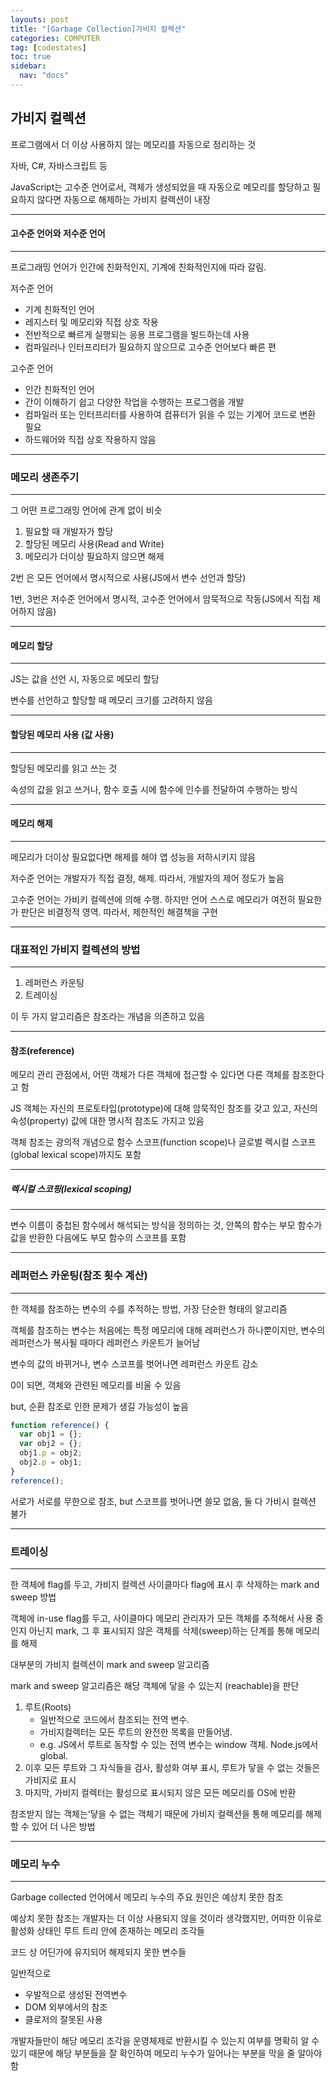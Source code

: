 ```yaml
---
layouts: post
title: "[Garbage Collection]가비지 컬렉션"
categories: COMPUTER
tag: [codestates]
toc: true
sidebar:
  nav: "docs"
---
```


## 가비지 컬렉션

프로그램에서 더 이상 사용하지 않는 메모리를 자동으로 정리하는 것

자바, C#, 자바스크립트 등

JavaScript는 고수준 언어로서, 객체가 생성되었을 때 자동으로 메모리를 할당하고 필요하지 않다면 자동으로 해제하는 가비지 컬렉션이 내장

---

#### 고수준 언어와 저수준 언어

---

프로그래밍 언어가 인간에 친화적인지, 기계에 친화적인지에 따라 갈림.

저수준 언어

- 기계 친화적인 언어
- 레지스터 및 메모리와 직접 상호 작용
- 전반적으로 빠르게 실행되는 응용 프로그램을 빌드하는데 사용
- 컴파일러나 인터프리터가 필요하지 않으므로 고수준 언어보다 빠른 편

고수준 언어

- 인간 친화적인 언어
- 간이 이해하기 쉽고 다양한 작업을 수행하는 프로그램을 개발
- 컴파일러 또는 인터프리터를 사용하여 컴퓨터가 읽을 수 있는 기계어 코드로 변환 필요
- 하드웨어와 직접 상호 작용하지 않음

---

### 메모리 생존주기

---

그 어떤 프로그래밍 언어에 관계 없이 비슷

1. 필요할 때 개발자가 할당
2. 할당된 메모리 사용(Read and Write)
3. 메모리가 더이상 필요하지 않으면 해제

2번 은 모든 언어에서 명시적으로 사용(JS에서 변수 선언과 할당)

1번, 3번은 저수준 언어에서 명시적, 고수준 언어에서 암묵적으로 작동(JS에서 직접 제어하지 않음)

---

#### 메모리 할당

---

JS는 값을 선언 시, 자동으로 메모리 할당

변수를 선언하고 할당할 때 메모리 크기를 고려하지 않음

---

#### 할당된 메모리 사용 (값 사용)

---

할당된 메모리를 읽고 쓰는 것

속성의 값을 읽고 쓰거나, 함수 호출 시에 함수에 인수를 전달하여 수행하는 방식

---

#### 메모리 해제

---

메모리가 더이상 필요없다면 해제를 해야 앱 성능을 저하시키지 않음

저수준 언어는 개발자가 직접 결정, 해제. 따라서, 개발자의 제어 정도가 높음

고수준 언어는 가비키 컬렉션에 의해 수행. 하지만 언어 스스로 메모리가 여전히 필요한가 판단은 비결정적 영역. 따라서, 제한적인 해결책을 구현

---

### 대표적인 가비지 컬렉션의 방법

---

1. 레퍼런스 카운팅
2. 트레이싱

이 두 가지 알고리즘은 참조라는 개념을 의존하고 있음

---

#### 참조(reference)

메모리 관리 관점에서, 어떤 객체가 다른 객체에 접근할 수 있다면 다른 객체를 참조한다고 함

JS 객체는 자신의 프로토타입(prototype)에 대해 암묵적인 참조를 갖고 있고, 자신의 속성(property) 값에 대한 명시적 참조도 가지고 있음

객체 참조는 광의적 개념으로 함수 스코프(function scope)나 글로벌 렉시컬 스코프(global lexical scope)까지도 포함

---

##### 렉시컬 스코핑(lexical scoping)

---

변수 이름이 중첩된 함수에서 해석되는 방식을 정의하는 것, 안쪽의 함수는 부모 함수가 값을 반환한 다음에도 부모 함수의 스코프를 포함

---

### 레퍼런스 카운팅(참조 횟수 계산)

---

한 객체를 참조하는 변수의 수를 추적하는 방법, 가장 단순한 형태의 알고리즘

객체를 참조하는 변수는 처음에는 특정 메모리에 대해 레퍼런스가 하나뿐이지만, 변수의 레퍼런스가 복사될 때마다 레퍼런스 카운트가 늘어남

변수의 값의 바뀌거나, 변수 스코프를 벗어나면 레퍼런스 카운트 감소

0이 되면, 객체와 관련된 메모리를 비울 수 있음

but, 순환 참조로 인한 문제가 생길 가능성이 높음

```js
function reference() {
  var obj1 = {};
  var obj2 = {};
  obj1.p = obj2;
  obj2.p = obj1;
}
reference();
```

서로가 서로를 무한으로 참조, but 스코프를 벗어나면 쓸모 없음, 둘 다 가비시 컬렉션 불가

---

### 트레이싱

---

한 객체에 flag를 두고, 가비지 컬렉션 사이클마다 flag에 표시 후 삭제하는 mark and sweep 방법

객체에 in-use flag를 두고, 사이클마다 메모리 관리자가 모든 객체를 추적해서 사용 중인지 아닌지 mark, 그 후 표시되지 않은 객체를 삭제(sweep)하는 단계를 통해 메모리를 해제

대부분의 가비지 컬렉션이 mark and sweep 알고리즘

mark and sweep 알고리즘은 해당 객체에 닿을 수 있는지 (reachable)을 판단

1. 루트(Roots)
   - 일반적으로 코드에서 참조되는 전역 변수.
   - 가비지컬렉터는 모든 루트의 완전한 목록을 만들어냄.
   - e.g. JS에서 루트로 동작할 수 있는 전역 변수는 window 객체. Node.js에서 global.
2. 이후 모든 루트와 그 자식들을 검사, 활성화 여부 표시, 루트가 닿을 수 없는 것들은 가비지로 표시
3. 마지막, 가비지 컬렉터는 활성으로 표시되지 않은 모든 메모리를 OS에 반환

참조받지 않는 객체는‘닿을 수 없는 객체기 때문에 가비지 컬렉션을 통해 메모리를 해제할 수 있어 더 나은 방법

---

### 메모리 누수

---

Garbage collected 언어에서 메모리 누수의 주요 원인은 예상치 못한 참조

예상치 못한 참조는 개발자는 더 이상 사용되지 않을 것이라 생각했지만, 어떠한 이유로 활성화 상태인 루트 트리 안에 존재하는 메모리 조각들

코드 상 어딘가에 유지되어 해제되지 못한 변수들

일반적으로

- 우발적으로 생성된 전역변수
- DOM 외부에서의 참조
- 클로저의 잘못된 사용

개발자들만이 해당 메모리 조각을 운영체제로 반환시킬 수 있는지 여부를 명확히 알 수 있기 때문에 해당 부분들을 잘 확인하여 메모리 누수가 일어나는 부분을 막을 줄 알아야 함
